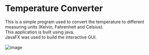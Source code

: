 # Temperature Converter
This is a simple program used to convert the temperature to different measuring units (Kelvin, Fahrenheit and Celsius).<br>
This application is built using java.<br>
JavaFX was used to build the interactive GUI.<br> <br>
![image](https://github.com/Mohamed-Eltobgy/PRODIGY_SD_01/assets/96267046/304cb6ca-b71e-499b-895d-a5b6caf08c20)
